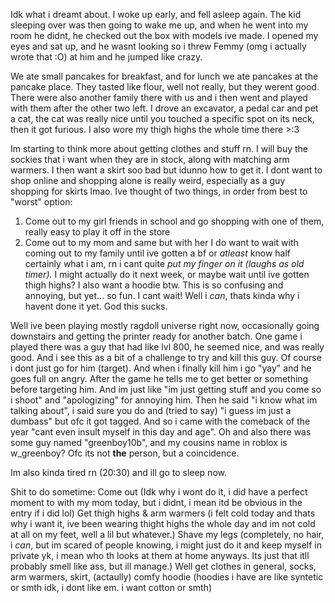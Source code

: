Idk what i dreamt about.
I woke up early, and fell asleep again. The kid sleeping over was then going to wake me up, and when he went into my room he didnt, he checked out the box with models ive made. I opened my eyes and sat up, and he wasnt looking so i threw Femmy (omg i actually wrote that :O) at him and he jumped like crazy.

We ate small pancakes for breakfast, and for lunch we ate pancakes at the pancake place. They tasted like flour, well not really, but they werent good. There were also another family there with us and i then went and played with them after the other two left. I drove an excavator, a pedal car and pet a cat, the cat was really nice until you touched a specific spot on its neck, then it got furious.
I also wore my thigh highs the whole time there >:3

Im starting to think more about getting clothes and stuff rn. I will buy the sockies that i want when they are in stock, along with matching arm warmers. I then want a skirt soo bad but idunno how to get it. I dont want to shop online and shopping alone is really weird, especially as a guy shopping for skirts lmao. Ive thought of two things, in order from best to "worst" option:
1. Come out to my girl friends in school and go shopping with one of them, really easy to play it off in the store
2. Come out to my mom and same but with her
I do want to wait with coming out to my family until ive gotten a bf or *atleast* know half certainly what i am, rn i cant quite *put my finger on it (laughs as old timer).*
I might actually do it next week, or maybe wait until ive gotten thigh highs? I also want a hoodie btw. This is so confusing and annoying, but yet... so fun. I cant wait! Well i *can*, thats kinda why i havent done it yet. God this sucks.

Well ive been playing mostly ragdoll universe right now, occasionally going downstairs and getting the printer ready for another batch. One game i played there was a guy that had like lvl 800, he seemed nice, and was really good. And i see this as a bit of a challenge to try and kill this guy. Of course i dont just go for him (target). And when i finally kill him i go "yay" and he goes full on angry. After the game he tells me to get better or something before targeting him. And im just like "im just getting stuff and you come so i shoot" and "apologizing" for annoying him. Then he said "i know what im talking about", i said sure you do and (tried to say) "i guess im just a dumbass" but ofc it got tagged. And so i came with the comeback of the year "cant even insult myself in this day and age".
Oh and also there was some guy named "greenboy10b", and my cousins name in roblox is w_greenboy? Ofc its not **the** person, but a coincidence.

Im also kinda tired rn (20:30) and ill go to sleep now.

Shit to do sometime:
Come out (Idk why i wont do it, i did have a perfect moment to with my mom today, but i didnt, i mean itd be obvious in the entry if i did lol)
Get thigh highs & arm warmers (i felt cold today and thats why i want it, ive been wearing thight highs the whole day and im not cold at all on my feet, well a lil but whatever.)
Shave my legs (completely, no hair, i *can*, but im scared of people knowing, i might just do it and keep myself in private yk, i mean who th looks at them at home anyways. Its just that itll probably smell like ass, but ill manage.)
Well get clothes in general, socks, arm warmers, skirt, (actaully) comfy hoodie (hoodies i have are like syntetic or smth idk, i dont like em. i want cotton or smth)
